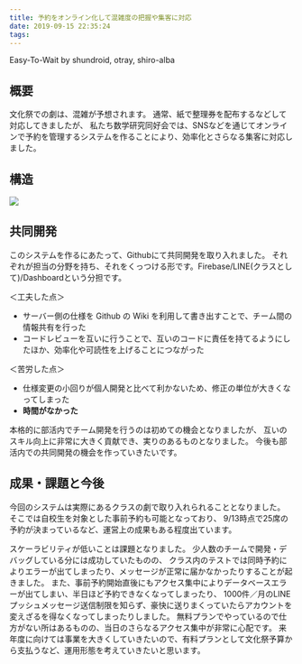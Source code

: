```yaml
---
title: 予約をオンライン化して混雑度の把握や集客に対応
date: 2019-09-15 22:35:24
tags:
---
```


Easy-To-Wait by shundroid, otray, shiro-alba

## 概要

文化祭での劇は、混雑が予想されます。
通常、紙で整理券を配布するなどして対応してきましたが、
私たち数学研究同好会では、SNSなどを通じてオンラインで予約を管理するシステムを作ることにより、効率化とさらなる集客に対応しました。

## 構造

![](https://9p2nla.bn.files.1drv.com/y4mN7qD3qwj6pGFVMRO75rAARSZft-cnc3g_DKMT7Uv24mpY--4tlOJDcaNvVmFrxR6QfWSFrrTZS5vMX51RlghZ3I0nMvPfSXZJZSjWnR8swNUDywYUbz4PzSRvOSnkW8APnA_p8wIst_3JyyNxIvfuQPzCwdzEcLLlYKPfbXpPdekVew5CF1vQcQY13v6gGvOwXqreHF6yB6XIkeOaK7QrQ?width=711&height=671&cropmode=none)

## 共同開発

このシステムを作るにあたって、Githubにて共同開発を取り入れました。
それぞれが担当の分野を持ち、それをくっつける形です。Firebase/LINE(クラスとして)/Dashboardという分担です。

＜工夫した点＞

- サーバー側の仕様を Github の Wiki を利用して書き出すことで、チーム間の情報共有を行った
- コードレビューを互いに行うことで、互いのコードに責任を持てるようにしたほか、効率化や可読性を上げることにつながった

＜苦労した点＞

- 仕様変更の小回りが個人開発と比べて利かないため、修正の単位が大きくなってしまった
- **時間がなかった**

本格的に部活内でチーム開発を行うのは初めての機会となりましたが、
互いのスキル向上に非常に大きく貢献でき、実りのあるものとなりました。
今後も部活内での共同開発の機会を作っていきたいです。


## 成果・課題と今後

今回のシステムは実際にあるクラスの劇で取り入れられることとなりました。
そこでは自校生を対象とした事前予約も可能となっており、
9/13時点で25席の予約が決まっているなど、運営上の成果もある程度出ています。

スケーラビリティが低いことは課題となりました。
少人数のチームで開発・デバッグしている分には成功していたものの、
クラス内のテストでは同時予約によりエラーが出てしまったり、メッセージが正常に届かなかったりすることが起きました。
また、事前予約開始直後にもアクセス集中によりデータベースエラーが出てしまい、半日ほど予約できなくなってしまったり、
1000件／月のLINEプッシュメッセージ送信制限を知らず、豪快に送りまくっていたらアカウントを変えざるを得なくなってしまったりしました。
無料プランでやっているので仕方がない所はあるものの、当日のさらなるアクセス集中が非常に心配です。
来年度に向けては事業を大きくしていきたいので、有料プランとして文化祭予算から支払うなど、運用形態を考えていきたいと思います。

